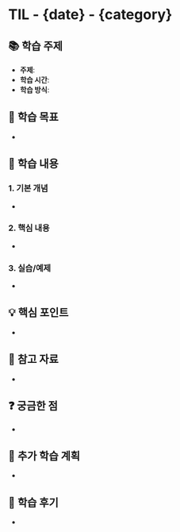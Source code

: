# TIL - {date} - {category}

## 📚 학습 주제
- **주제**: 
- **학습 시간**: 
- **학습 방식**: 

## 🎯 학습 목표
- 

## 📖 학습 내용

### 1. 기본 개념
- 

### 2. 핵심 내용
- 

### 3. 실습/예제
- 

## 💡 핵심 포인트
- 

## 🔗 참고 자료
- 

## ❓ 궁금한 점
- 

## 📝 추가 학습 계획
- 

## 💭 학습 후기
- 
